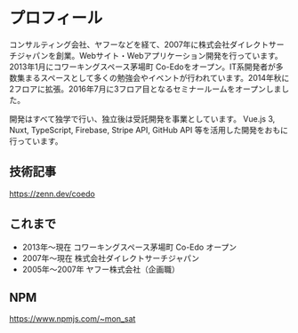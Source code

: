 # プロフィール

コンサルティング会社、ヤフーなどを経て、2007年に株式会社ダイレクトサーチジャパンを創業。Webサイト・Webアプリケーション開発を行っています。
2013年1月にコワーキングスペース茅場町 Co-Edoをオープン。IT系開発者が多数集まるスペースとして多くの勉強会やイベントが行われています。2014年秋に2フロアに拡張。2016年7月に3フロア目となるセミナールームをオープンしました。

開発はすべて独学で行い、独立後は受託開発を事業としています。
Vue.js 3, Nuxt, TypeScript, Firebase, Stripe API, GitHub API 等を活用した開発をおもに行っています。

## 技術記事

https://zenn.dev/coedo

## これまで

- 2013年〜現在 コワーキングスペース茅場町 Co-Edo オープン
- 2007年〜現在 株式会社ダイレクトサーチジャパン
- 2005年〜2007年 ヤフー株式会社（企画職）

## NPM

https://www.npmjs.com/~mon_sat
